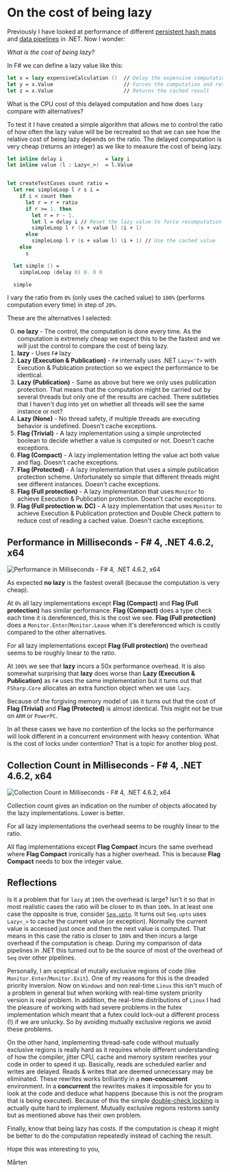 # On the cost of being lazy

Previously I have looked at performance of different [persistent hash maps](https://gist.github.com/mrange/d6e7415113ebfa52ccb660f4ce534dd4) and [data pipelines](https://gist.github.com/mrange/09ba6d7541468de49426eeb81a8b660c) in .NET. Now I wonder:

*What is the cost of being lazy?*

In F# we can define a lazy value like this:

```fsharp
let x = lazy expensiveCalculation ()  // Delay the expensive computation
let y = x.Value                       // Forces the computation and returns the cached result
let z = x.Value                       // Returns the cached result
```

What is the CPU cost of this delayed computation and how does `lazy` compare with alternatives?

To test it I have created a simple algorithm that allows me to control the ratio of how often the lazy value will be be recreated so that we can see how the relative cost of being lazy depends on the ratio. The delayed computation is very cheap (returns an integer) as we like to measure the cost of being lazy.

```fsharp
let inline delay i              = lazy i
let inline value (l : Lazy<_>)  = l.Value


let createTestCases count ratio =
  let rec simpleLoop l r s i =
    if i < count then
      let r = r + ratio
      if r >= 1. then
        let r = r - 1.
        let l = delay i // Reset the lazy value to force recomputation
        simpleLoop l r (s + value l) (i + 1)
      else
        simpleLoop l r (s + value l) (i + 1) // Use the cached value
    else
      s

  let simple () =
    simpleLoop (delay 0) 0. 0 0

  simple
```

I vary the ratio from `0%` (only uses the cached value) to `100%` (performs computation every time) in step of `20%`.

These are the alternatives I selected:

0. **no lazy**                         - The control, the computation is done every time. As the computation is extremely cheap we expect this to be the fastest and we will just the control to compare the cost of being lazy.
0. **lazy**                            - Uses `F#` lazy
0. **Lazy (Execution & Publication)**  - `F#` internally uses .NET `Lazy<'T>` with Execution & Publication protection so we expect the performance to be identical.
0. **Lazy (Publication)**              - Same as above but here we only uses publication protection. That means that the computation might be carried out by several threads but only one of the results are cached. There subtleties that I haven't dug into yet on whether all threads will see the same instance or not?
0. **Lazy (None)**                     - No thread safety, if multiple threads are executing behavior is undefined. Doesn't cache exceptions.
0. **Flag (Trivial)**                  - A lazy implementation using a simple unprotected boolean to decide whether a value is computed or not. Doesn't cache exceptions.
0. **Flag (Compact)**                  - A lazy implementation letting the value act both value and flag. Doesn't cache exceptions.
0. **Flag (Protected)**                - A lazy implementation that uses a simple publication protection scheme. Unfortunately so simple that different threads might see different instances. Doesn't cache exceptions.
0. **Flag (Full protection)**          - A lazy implementation that uses `Monitor` to achieve Execution & Publication protection. Doesn't cache exceptions.
0. **Flag (Full protection w. DC)**    - A lazy implementation that uses `Monitor` to achieve Execution & Publication protection and Double Check pattern to reduce cost of reading a cached value. Doesn't cache exceptions.

## Performance in Milliseconds - F# 4, .NET 4.6.2, x64

![Performance in Milliseconds - F# 4, .NET 4.6.2, x64](http://i.imgur.com/QSue3uT.png)

As expected **no lazy** is the fastest overall (because the computation is very cheap).

At `0%` all lazy implementations except **Flag (Compact)** and **Flag (Full protection)** has similar performance. **Flag (Compact)** does a type check each time it is dereferenced, this is the cost we see. **Flag (Full protection)** does a `Monitor.Enter`/`Monitor.Leave` when it's dereferenced which is costly compared to the other alternatives.

For all lazy implementations except **Flag (Full protection)** the overhead seems to be roughly linear to the ratio.

At `100%` we see that **lazy** incurs a 50x performance overhead. It is also somewhat surprising that **lazy** does worse than **Lazy (Execution & Publication)** as `F#` uses the same implementation but it turns out that `FSharp.Core` allocates an extra function object when we use `lazy`.

Because of the forgiving memory model of `i86` it turns out that the cost of **Flag (Trivial)** and **Flag (Protected)** is almost identical. This might not be true on `ARM` or `PowerPC`.

In all these cases we have no contention of the locks so the performance will look different in a concurrent environment with heavy contention. What is the cost of locks under contention? That is a topic for another blog post.

## Collection Count in Milliseconds - F# 4, .NET 4.6.2, x64

![Collection Count in Milliseconds - F# 4, .NET 4.6.2, x64](http://i.imgur.com/KIDxuyZ.png)

Collection count gives an indication on the number of objects allocated by the lazy implementations. Lower is better.

For all lazy implementations the overhead seems to be roughly linear to the ratio.

All flag implementations except **Flag Compact** incurs the same overhead where **Flag Compact** ironically has a higher overhead. This is because **Flag Compact** needs to box the integer value.

## Reflections

Is it a problem that for `lazy` at `100%` the overhead is large? Isn't it so that in most realistic cases the ratio will be closer to `0%` than `100%`. In at least one case the opposite is true, consider [`Seq.upto`](https://github.com/Microsoft/visualfsharp/blob/master/src/fsharp/FSharp.Core/seq.fs#L274). It turns out `Seq.upto` uses `Lazy<_>` to cache the current value (or exception). Normally the current value is accessed just once and then the next value is computed. That means in this case the ratio is closer to `100%` and then incurs a large overhead if the computation is cheap. During my comparison of data pipelines in .NET this turned out to be the source of most of the overhead of `Seq` over other pipelines.

Personally, I am sceptical of mutally exclusive regions of code (like `Monitor.Enter`/`Monitor.Exit`). One of my reasons for this is the dreaded priority inversion. Now on `Windows` and non real-time `Linux` this isn't much of a problem in general but when working with real-time system priority version is real problem. In addition, the real-time distributions of `Linux` I had the pleasure of working with had severe problems in the futex implementation which meant that a futex could lock-out a different process (!) if we are unlucky. So by avoiding mutually exclusive regions we avoid these problems.

On the other hand, implementing thread-safe code without mutually exclusive regions is really hard as it requires whole different understanding of how the compiler, jitter CPU, cache and memory system rewrites your code in order to speed it up. Basically, reads are scheduled earlier and writes are delayed. Reads & writes that are deemed unnecessary may be eliminated. These rewrites works brilliantly in a **non-concurrent** environment. In a **concurrent** the rewrites makes it impossible for you to look at the code and deduce what happens (because this is not the program that is being executed). Because of this the simple [double-check locking](https://en.wikipedia.org/wiki/Double-checked_locking) is actually quite hard to implement. Mutually exclusive regions restores sanity but as mentioned above has their own problem.

Finally, know that being lazy has costs. If the computation is cheap it might be better to do the computation repeatedly instead of caching the result.

Hope this was interesting to you,

Mårten
